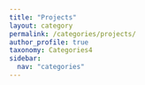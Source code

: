 ```yaml
---
title: "Projects"
layout: category
permalink: /categories/projects/
author_profile: true
taxonomy: Categories4
sidebar:
  nav: "categories"
---
```

